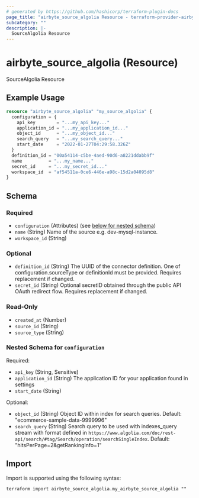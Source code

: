 ```yaml
---
# generated by https://github.com/hashicorp/terraform-plugin-docs
page_title: "airbyte_source_algolia Resource - terraform-provider-airbyte"
subcategory: ""
description: |-
  SourceAlgolia Resource
---
```


# airbyte_source_algolia (Resource)

SourceAlgolia Resource

## Example Usage

```terraform
resource "airbyte_source_algolia" "my_source_algolia" {
  configuration = {
    api_key        = "...my_api_key..."
    application_id = "...my_application_id..."
    object_id      = "...my_object_id..."
    search_query   = "...my_search_query..."
    start_date     = "2022-01-27T04:29:58.326Z"
  }
  definition_id = "00a54114-c5be-4aed-90d6-a8221ddabb9f"
  name          = "...my_name..."
  secret_id     = "...my_secret_id..."
  workspace_id  = "af54511a-0ce6-446e-a98c-15d2a04095d8"
}
```

<!-- schema generated by tfplugindocs -->
## Schema

### Required

- `configuration` (Attributes) (see [below for nested schema](#nestedatt--configuration))
- `name` (String) Name of the source e.g. dev-mysql-instance.
- `workspace_id` (String)

### Optional

- `definition_id` (String) The UUID of the connector definition. One of configuration.sourceType or definitionId must be provided. Requires replacement if changed.
- `secret_id` (String) Optional secretID obtained through the public API OAuth redirect flow. Requires replacement if changed.

### Read-Only

- `created_at` (Number)
- `source_id` (String)
- `source_type` (String)

<a id="nestedatt--configuration"></a>
### Nested Schema for `configuration`

Required:

- `api_key` (String, Sensitive)
- `application_id` (String) The application ID for your application found in settings
- `start_date` (String)

Optional:

- `object_id` (String) Object ID within index for search queries. Default: "ecommerce-sample-data-9999996"
- `search_query` (String) Search query to be used with indexes_query stream with format defined in `https://www.algolia.com/doc/rest-api/search/#tag/Search/operation/searchSingleIndex`. Default: "hitsPerPage=2&getRankingInfo=1"

## Import

Import is supported using the following syntax:

```shell
terraform import airbyte_source_algolia.my_airbyte_source_algolia ""
```
